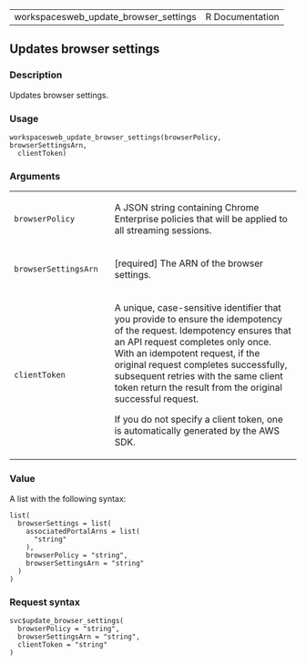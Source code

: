 <table style="width: 100%;">
<tbody>
<tr class="odd">
<td>workspacesweb_update_browser_settings</td>
<td style="text-align: right;">R Documentation</td>
</tr>
</tbody>
</table>

## Updates browser settings

### Description

Updates browser settings.

### Usage

    workspacesweb_update_browser_settings(browserPolicy, browserSettingsArn,
      clientToken)

### Arguments

<table>
<colgroup>
<col style="width: 35%" />
<col style="width: 65%" />
</colgroup>
<tbody>
<tr class="odd">
<td><code
id="workspacesweb_update_browser_settings_:_browserPolicy">browserPolicy</code></td>
<td><p>A JSON string containing Chrome Enterprise policies that will be
applied to all streaming sessions.</p></td>
</tr>
<tr class="even">
<td><code
id="workspacesweb_update_browser_settings_:_browserSettingsArn">browserSettingsArn</code></td>
<td><p>[required] The ARN of the browser settings.</p></td>
</tr>
<tr class="odd">
<td><code
id="workspacesweb_update_browser_settings_:_clientToken">clientToken</code></td>
<td><p>A unique, case-sensitive identifier that you provide to ensure
the idempotency of the request. Idempotency ensures that an API request
completes only once. With an idempotent request, if the original request
completes successfully, subsequent retries with the same client token
return the result from the original successful request.</p>
<p>If you do not specify a client token, one is automatically generated
by the AWS SDK.</p></td>
</tr>
</tbody>
</table>

### Value

A list with the following syntax:

    list(
      browserSettings = list(
        associatedPortalArns = list(
          "string"
        ),
        browserPolicy = "string",
        browserSettingsArn = "string"
      )
    )

### Request syntax

    svc$update_browser_settings(
      browserPolicy = "string",
      browserSettingsArn = "string",
      clientToken = "string"
    )
